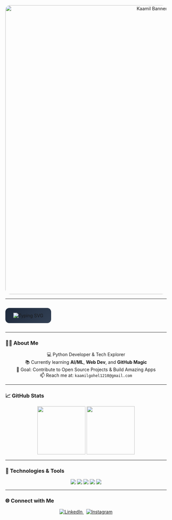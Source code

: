 <p align="center">
  <img src="https://images.unsplash.com/photo-1507525428034-b723cf961d3e?auto=format&fit=crop&w=900&q=80" alt="Kaamil Banner" width="900" style="border-radius: 15px;" />
</p>

---

<p align="center" style="background: linear-gradient(135deg, #1e293b, #334155); padding: 15px 25px; border-radius: 12px; display: inline-block;">
  <img src="https://readme-typing-svg.herokuapp.com?font=Fira+Code&duration=2000&pause=1000&color=58A6FF&center=true&vCenter=true&multiline=true&width=435&height=120&lines=Python+Developer;Student+%7C+AI+Enthusiast;Always+learning+new+things..." alt="Typing SVG" />
</p>

---

### 🧑‍💻 About Me
<p align="center">
  💻 Python Developer & Tech Explorer  
  <br/>
  📚 Currently learning <strong>AI/ML</strong>, <strong>Web Dev</strong>, and <strong>GitHub Magic</strong>  
  <br/>
  🎯 Goal: Contribute to Open Source Projects & Build Amazing Apps  
  <br/>
  📫 Reach me at: <code>kaamilgohel1210@gmail.com</code>
</p>

---

### 📈 GitHub Stats

<p align="center">
  <img src="https://github-readme-stats.vercel.app/api?username=Kaamil1210&show_icons=true&theme=tokyonight" height="150" />
  <img src="https://github-readme-streak-stats.herokuapp.com?user=Kaamil1210&theme=tokyonight" height="150"/>
</p>

---

### 🔧 Technologies & Tools
<p align="center">
  <img src="https://img.shields.io/badge/-Python-333?style=flat&logo=python" />
  <img src="https://img.shields.io/badge/-HTML5-333?style=flat&logo=html5" />
  <img src="https://img.shields.io/badge/-CSS3-333?style=flat&logo=css3" />
  <img src="https://img.shields.io/badge/-VS%20Code-333?style=flat&logo=visual-studio-code" />
  <img src="https://img.shields.io/badge/-Git-333?style=flat&logo=git" />
</p>

---

### 🌐 Connect with Me
<p align="center">
  <a href="https://linkedin.com/in/kaamil-gohel-693933374" target="_blank">
    <img src="https://img.shields.io/badge/LinkedIn-Kaamil%20Gohel-0077B5?style=for-the-badge&logo=linkedin&logoColor=white" alt="LinkedIn" />
  </a>
  &nbsp;
  <a href="https://instagram.com/gohelkaamil" target="_blank">
    <img src="https://img.shields.io/badge/Instagram-gohelkaamil-E4405F?style=for-the-badge&logo=instagram&logoColor=white" alt="Instagram" />
  </a>
</p>
